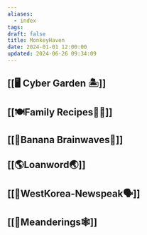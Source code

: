 ```yaml
---
aliases:
  - index
tags: 
draft: false
title: MonkeyHaven
date: 2024-01-01 12:00:00
updated: 2024-06-26 09:34:09
---
```


##  [[🖥️ Cyber Garden 🏝️]]

##  [[🍽Family Recipes🧑‍🍳]]

## [[🍌Banana Brainwaves🧠]]

## [[🌎Loanword🌏]]

## [[💁WestKorea-Newspeak🗣]]

## [[🙊Meanderings🕸️]]